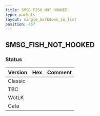 ```yaml
---
title: SMSG_FISH_NOT_HOOKED
type: packets
layout: single_markdown_in_list
position: 457
---
```


## SMSG_FISH_NOT_HOOKED

### Status

Version | Hex | Comment
---------- | ---------- | ---------- 
Classic |  |  
TBC |  |  
WotLK |  |  
Cata |  |  
